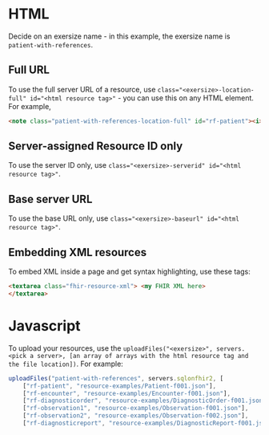 # HTML
 
Decide on an exersize name - in this example, the exersize name is ``patient-with-references``.

## Full URL
To use the full server URL of a resource, use ``class="<exersize>-location-full" id="<html resource tag>"`` - you can use this on any HTML element. For example,

```html
<note class="patient-with-references-location-full" id="rf-patient"><i>press Upload to get a Patient</i></note>
```

## Server-assigned Resource ID only
To use the server ID only, use ``class="<exersize>-serverid" id="<html resource tag>"``.

## Base server URL
To use the base URL only, use ``class="<exersize>-baseurl" id="<html resource tag>"``.

## Embedding XML resources
To embed XML inside a page and get syntax highlighting, use these tags:

```html
<textarea class="fhir-resource-xml"> <my FHIR XML here>
</textarea> 
```

# Javascript

To upload your resources, use the ``uploadFiles("<exersize>", servers.<pick a server>, [an array of arrays with the html resource tag and the file location])``. For example:

```javascript
uploadFiles("patient-with-references", servers.sqlonfhir2, [
    ["rf-patient", "resource-examples/Patient-f001.json"],
    ["rf-encounter", "resource-examples/Encounter-f001.json"],
    ["rf-diagnosticorder", "resource-examples/DiagnosticOrder-f001.json"],
    ["rf-observation1", "resource-examples/Observation-f001.json"],
    ["rf-observation2", "resource-examples/Observation-f002.json"],
    ["rf-diagnosticreport", "resource-examples/DiagnosticReport-f001.json"]]);
```
